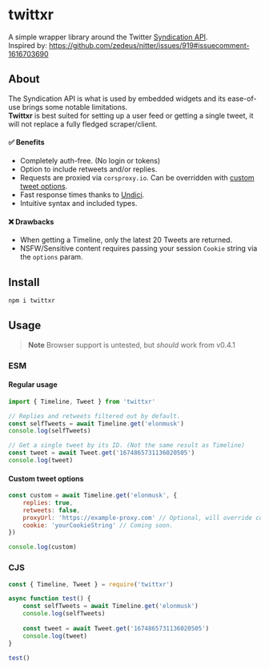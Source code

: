 # twittxr
A simple wrapper library around the Twitter [Syndication API](https://syndication.twitter.com/srv/timeline-profile/screen-name/elonmusk?showReplies=true).<br>
Inspired by: https://github.com/zedeus/nitter/issues/919#issuecomment-1616703690

## About
The Syndication API is what is used by embedded widgets and its ease-of-use brings some notable limitations.<br>
**Twittxr** is best suited for setting up a user feed or getting a single tweet, it will not replace a fully fledged scraper/client.

#### ✅  Benefits
- Completely auth-free. (No login or tokens)
- Option to include retweets and/or replies.
- Requests are proxied via `corsproxy.io`. Can be overridden with [custom tweet options](#custom-tweet-options).
- Fast response times thanks to [Undici](https://github.com/nodejs/undici).
- Intuitive syntax and included types.

#### ❌ Drawbacks
- When getting a Timeline, only the latest 20 Tweets are returned.
- NSFW/Sensitive content requires passing your session `Cookie` string via the `options` param.

## Install
```bash
npm i twittxr
```

## Usage
> **Note**
> Browser support is untested, but *should* work from v0.4.1

### ESM
#### Regular usage
```ts
import { Timeline, Tweet } from 'twittxr'

// Replies and retweets filtered out by default.
const selfTweets = await Timeline.get('elonmusk')
console.log(selfTweets)

// Get a single tweet by its ID. (Not the same result as Timeline)
const tweet = await Tweet.get('1674865731136020505')
console.log(tweet)
```

#### Custom tweet options
```js
const custom = await Timeline.get('elonmusk', {
    replies: true,
    retweets: false,
    proxyUrl: 'https://example-proxy.com' // Optional, will override corsproxy.io
    cookie: 'yourCookieString' // Coming soon.
})

console.log(custom)
```

### CJS
```js
const { Timeline, Tweet } = require('twittxr')

async function test() {
    const selfTweets = await Timeline.get('elonmusk')
    console.log(selfTweets)
    
    const tweet = await Tweet.get('1674865731136020505')
    console.log(tweet) 
}

test()
```